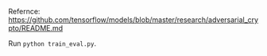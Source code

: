 Refernce: https://github.com/tensorflow/models/blob/master/research/adversarial_crypto/README.md

Run `python train_eval.py`.
